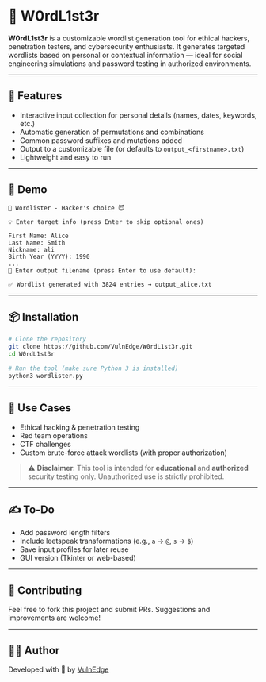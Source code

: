 # 🔐 W0rdL1st3r

**W0rdL1st3r** is a customizable wordlist generation tool for ethical hackers, penetration testers, and cybersecurity enthusiasts. It generates targeted wordlists based on personal or contextual information — ideal for social engineering simulations and password testing in authorized environments.

---

## 🚀 Features

- Interactive input collection for personal details (names, dates, keywords, etc.)
- Automatic generation of permutations and combinations
- Common password suffixes and mutations added
- Output to a customizable file (or defaults to `output_<firstname>.txt`)
- Lightweight and easy to run

---

## 📸 Demo

```
🔮 Wordlister - Hacker's choice 😈

💡 Enter target info (press Enter to skip optional ones)

First Name: Alice
Last Name: Smith
Nickname: ali
Birth Year (YYYY): 1990
...
📝 Enter output filename (press Enter to use default): 

✅ Wordlist generated with 3824 entries → output_alice.txt
```

---

## 📦 Installation

```bash
# Clone the repository
git clone https://github.com/VulnEdge/W0rdL1st3r.git
cd W0rdL1st3r

# Run the tool (make sure Python 3 is installed)
python3 wordlister.py
```

---

## 🧠 Use Cases

- Ethical hacking & penetration testing
- Red team operations
- CTF challenges
- Custom brute-force attack wordlists (with proper authorization)

> ⚠️ **Disclaimer**: This tool is intended for **educational** and **authorized** security testing only. Unauthorized use is strictly prohibited.

---

## ✍️ To-Do

- Add password length filters
- Include leetspeak transformations (e.g., `a` → `@`, `s` → `$`)
- Save input profiles for later reuse
- GUI version (Tkinter or web-based)

---

## 🤝 Contributing

Feel free to fork this project and submit PRs. Suggestions and improvements are welcome!

---

## 🧑‍💻 Author

Developed with 🖤 by [VulnEdge](https://github.com/VulnEdge)
